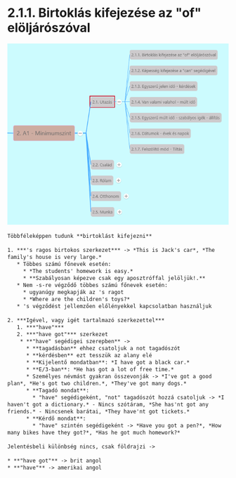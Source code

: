 # 2.1.1. Birtoklás kifejezése az "of" elöljárószóval

![2.1](images/2.1.png)

    Többféleképpen tudunk **birtoklást kifejezni**

    1. ***'s ragos birtokos szerkezet*** -> *This is Jack's car*, *The family's house is very large.*
       * Többes számú főnevek esetén:
         * *The students' homework is easy.*
         * **Szabályosan képezve csak egy aposztróffal jelöljük!.**
       * Nem -s-re végződő többes számú főnevek esetén:
         * ugyanúgy megkapják az 's ragot
         * *Where are the children's toys?*
       * 's végződést jellemzően előlényekkel kapcsolatban használjuk

    2. ***Igével, vagy igét tartalmazó szerkezettel***
       1. ***"have"***
       2. ***"have got"*** szerkezet
        * **"have" segédigei szerepben** ->
          * **tagadásban** ehhez csatoljuk a not tagadószót
          * **kérdésben** ezt tesszük az alany elé
          * **Kijelentő mondatban**: *I have got a black car.*
          * **E/3-ban**: *He has got a lot of free time.*
          * Személyes névmást gyakran összevonják -> *I've got a good plan*, *He's got two children.*, *They've got many dogs.*
          * **Tagadó mondat**:
            * "have" segédigeként, "not" tagadószót hozzá csatoljuk -> *I haven't got a dictionary.* - Nincs szótáram, *She has'nt got any friends.* - Nincsenek barátai, *They have'nt got tickets.*
          * **Kérdő mondat**:
            * "have" szintén segédigeként -> *Have you got a pen?*, *How many bikes have they got?*, *Has he got much homework?*

    Jelentésbeli különbség nincs, csak földrajzi ->

    * **"have got"** -> brit angol
    * **"have"** -> amerikai angol

